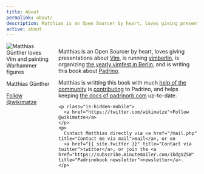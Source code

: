 ```yaml
---
title: About
permalink: about/
description: Matthias is an Open Sourcer by heart, loves giving presentations about Vim, and is writing this book about Padrino. Matthias is writting this book with much help of the community is contributing to Padrino, and helps keeping up padrinorb.com.
active: about
---
```

<div class="columns">
  <div class="column is-2">
    <img src="https://c1.staticflickr.com/1/305/30960365443_dc82235ae2_q.jpg" class="center image circle" alt="Matthias Günther loves Vim and painting Warhammer figures">
    <p class="center name is-hidden-tablet">
      Matthias Günther
    </p>
    <p class="center is-hidden-tablet">
      <a href="https://twitter.com/wikimatze">Follow @wikimatze</a>
    </p>
  </div>
  <div class="column is-10">
    <p>Matthias is an Open Sourcer by heart, loves giving presentations about
    <a href="http://www.vim.org/" title="Vim">Vim</a>, is running <a href="https://vimberlin.de/" title="vimberlin">vimberlin</a>, is organizing <a href="https://vimfest.org/" title="vimfest">the yearly vimfest in Berlin</a>, and is writing this book about
    <a href="http://www.padrinorb.com/" title="Padrino Web framework">Padrino</a>.
    </p>
    <p>
    Matthias is writting this book with much
    <a href="https://github.com/padrinobook/padrinobook/issues?page=1&state=closed" title="help of the Padrino community">help of the community</a>
    is <a href="https://github.com/padrino/padrino-framework/contributors" title="Contributing to Padrino">contributing</a> to Padrino, and helps
    keeping <a href="http://padrinorb.com/guides/" title="Padrino guides">the docs of padrinorb.com</a> up-to-date.
    </p>

    <p class="is-hidden-mobile">
      <a href="https://twitter.com/wikimatze">Follow @wikimatze</a>
    </p>
    <p>
      Contact Matthias directly via <a href="/mail.php" title="Contact me via mail">mail</a>, or on
      <a href="{{ site.twitter }}" title="Contact via twitter">twitter</a>, or join the <a href="https://subscribe.minutemailer.com/1kdgVZ5W" title="Padrinobook newsletter">newsletter</a>.
    </p>
  </div>
</div>

